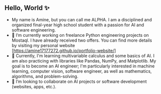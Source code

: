 ## Hello, World ✨
- My name is Amine, but you can call me ALPHA. I am a disciplined and organized final-year high school student with a passion for AI and software engineering.
- 🔭 I’m currently working on freelance Python engineering projects on Mostaql. I have already received two offers. You can find more details by visiting my personal website [https://amine17177272.github.io/portfolio-website/]
-  🌱 Currently, I'm learning multivariable calculus and some basics of AI. I am also practicing with libraries like Pandas, NumPy, and Matplotlib. My goal is to become an AI engineer; I'm particularly interested in machine learning, computer vision, software engineer, as well as mathematics, algorithms, and problem-solving.
-  👯 I’m looking to collaborate on AI projects or software development (websites, apps, etc.).
